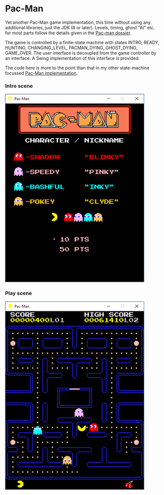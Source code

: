 # Pac-Man
Yet another Pac-Man game implementation, this time without using any additional libraries, just the JDK (8 or later). Levels, timing, ghost "AI" etc. for most parts follow the details given in the [Pac-man dossier](https://pacman.holenet.info).

The game is controlled by a finite-state machine with states INTRO, READY, HUNTING, CHANGING_LEVEL, PACMAN_DYING, GHOST_DYING, GAME_OVER. The user interface is decoupled from the game controller by an interface. A Swing implementation of this interface is provided.

The code here is more to the point than that in my other state-machine focussed [Pac-Man implementation](https://github.com/armin-reichert/pacman).

### Intro scene
<img src="PacManDataOriented/doc/intro.png">

### Play scene
<img src="PacManDataOriented/doc/playing.png">
